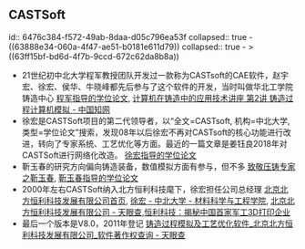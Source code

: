 ## CASTSoft
id:: 6476c384-f572-49ab-8daa-d05c796ea53f
collapsed:: true
	- ((63888e34-060a-4f47-ae51-b0181e611d79))
	  collapsed:: true
		- > ((63ff15bf-bd6d-4f7b-9ccd-672c62da8b8a))
- 21世纪初中北大学程军教授团队开发过一款称为CASTsoft的CAE软件，赵宇宏、徐宏、侯华、牛晓峰都先后参与了这个软件的开发，当时叫做华北工学院铸造中心 [程军指导的学位论文](https://www.zhizhen.com/s?strchannel=3,5&adv=DT((F="程军")+AND+(O='中北大学'))&aorp=a&size=15&isort=2&x=0_445), [计算机在铸造中的应用技术讲座 第2讲 铸造过程计算机模拟 - 中国知网](https://kns.cnki.net/kcms2/article/abstract?v=3uoqIhG8C44YLTlOAiTRKjkpgKvIT9Nkm5tS6uBYqSFz1SgcT_1JlwhPnnA8M-ZWboCbSAuvCa2xsuxz9x5vo0YxlSh5CWNV&uniplatform=NZKPT)
- 徐宏是CASTSoft项目的第二代领导者，以“全文=CASTsoft, 机构=中北大学, 类型=学位论文”搜索，发现08年以后徐宏不再对CASTsoft的核心功能进行改进，转向了专家系统、工艺优化等方面。最近的一篇文章是姜钰良2018年对CASTSoft进行网络化改造。 [徐宏指导的学位论文](https://www.zhizhen.com/s?strchannel=3,5&adv=DT((F="徐宏")+AND+(O='中北大学'))&aorp=a&size=15&isort=2&x=0_445)
- 靳玉春的研究方向偏向铸造装备，数值模拟方面有参与，但不多 [致敬压铸专家之靳玉春](https://fd-asia.gymf.com.cn/news/19314), [靳玉春指导的学位论文](https://www.zhizhen.com/s?strchannel=3,5&adv=DT((F="靳玉春")+AND+(O='中北大学'))&aorp=a&size=15&isort=2&x=0_445)
- 2000年左右CASTSoft纳入北方恒利科技麾下，徐宏担任公司总经理  [北京北方恒利科技发展有限公司首页](https://www.ruanfujia.com/vendor/48445/), [徐宏 - 中北大学 - 材料科学与工程学院](https://www.x-mol.com/university/faculty/54103), [北京北方恒利科技发展有限公司 - 天眼查](https://www.tianyancha.com/company/4951227),[恒利科技：揭秘中国首家军工3D打印企业](https://www.sohu.com/a/106511296_254021)
- 最后一个版本是V8.0，2011年登记 [铸造过程模拟及工艺优化软件_北京北方恒利科技发展有限公司_软件著作权查询 - 天眼查](https://banquan.tianyancha.com/rj/91evmm41ac61c33a81ae35158lb7v8e6)